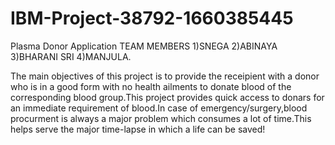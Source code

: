 # IBM-Project-38792-1660385445
Plasma Donor Application
   TEAM MEMBERS
     1)SNEGA
     2)ABINAYA
     3)BHARANI SRI
     4)MANJULA.

   The main objectives of this project is to provide the receipient with a donor who is in a good form with no health ailments to donate blood of the corresponding blood    group.This project provides quick access to donars for an immediate requirement of blood.In case of emergency/surgery,blood procurment is always a major problem which    consumes a lot of time.This helps serve the major time-lapse in which a life can be saved!
